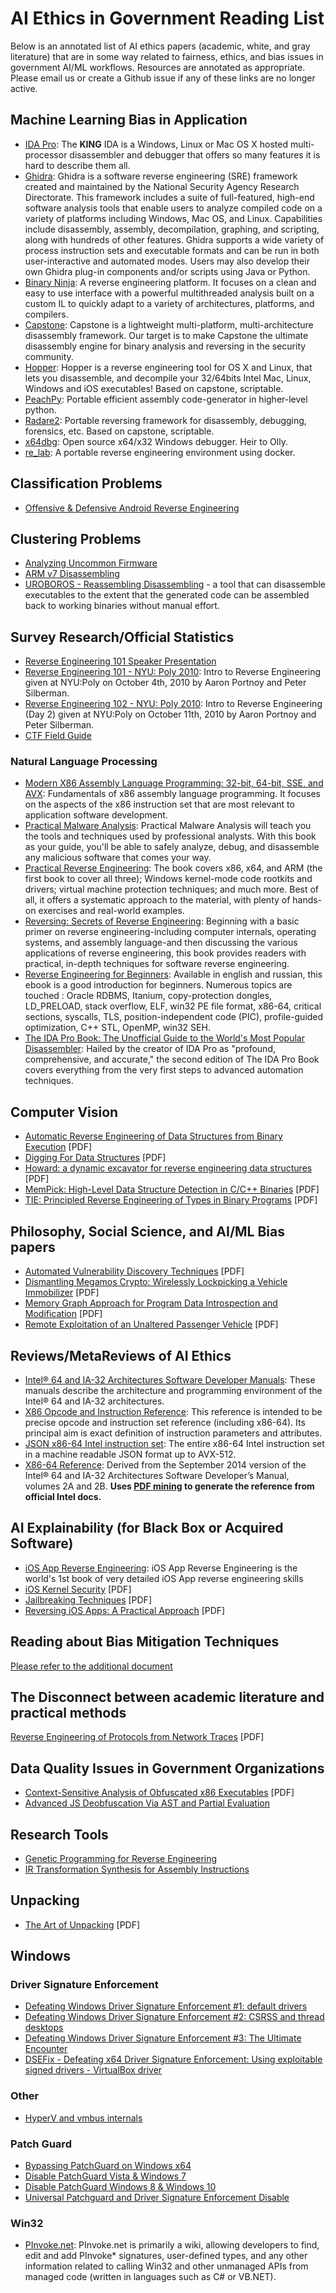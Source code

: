 
# AI Ethics in Government Reading List
Below is an annotated list of AI ethics papers (academic, white, and gray literature) that are in some way related to fairness, ethics, and bias issues in government AI/ML workflows. Resources are annotated as appropriate. Please email us or create a Github issue if any of these links are no longer active.

## Machine Learning Bias in Application
* [IDA Pro](https://www.hex-rays.com/products/ida/): The **KING** IDA is a Windows, Linux or Mac OS X hosted multi-processor disassembler and debugger that offers so many features it is hard to describe them all.
* [Ghidra](https://github.com/NationalSecurityAgency/ghidra): Ghidra is a software reverse engineering (SRE) framework created and maintained by the National Security Agency Research Directorate. This framework includes a suite of full-featured, high-end software analysis tools that enable users to analyze compiled code on a variety of platforms including Windows, Mac OS, and Linux. Capabilities include disassembly, assembly, decompilation, graphing, and scripting, along with hundreds of other features. Ghidra supports a wide variety of process instruction sets and executable formats and can be run in both user-interactive and automated modes. Users may also develop their own Ghidra plug-in components and/or scripts using Java or Python.
* [Binary Ninja](https://binary.ninja/): A reverse engineering platform. It focuses on a clean and easy to use interface with a powerful multithreaded analysis built on a custom IL to quickly adapt to a variety of architectures, platforms, and compilers.
* [Capstone](http://www.capstone-engine.org/): Capstone is a lightweight multi-platform, multi-architecture disassembly framework. Our target is to make Capstone the ultimate disassembly engine for binary analysis and reversing in the security community.
* [Hopper](https://www.hopperapp.com/): Hopper is a reverse engineering tool for OS X and Linux, that lets you disassemble, and decompile your 32/64bits Intel Mac, Linux, Windows and iOS executables! Based on capstone, scriptable.
* [PeachPy](https://github.com/Maratyszcza/PeachPy): Portable efficient assembly code-generator in higher-level python.
* [Radare2](http://www.radare.org/): Portable reversing framework for disassembly, debugging, forensics, etc. Based on capstone, scriptable.
* [x64dbg](http://x64dbg.com/): Open source x64/x32 Windows debugger. Heir to Olly.
* [re_lab](https://github.com/cboin/re_lab): A portable reverse engineering environment using docker.

## Classification Problems
* [Offensive & Defensive Android Reverse Engineering](https://github.com/rednaga/training/tree/master/DEFCON23)

## Clustering Problems
* [Analyzing Uncommon Firmware](http://blog.ptsecurity.com/2015/07/best-reverser-write-up-analyzing.html)
* [ARM v7 Disassembling](https://drive.google.com/file/d/0B0l-Qo3D3sAoMEhkcFBFVzRiNEk/view)
* [UROBOROS - Reassembling Disassembling](https://www.usenix.org/conference/usenixsecurity15/technical-sessions/presentation/wang-shuai) -  a tool that can disassemble executables to the extent that the generated code can be assembled back to working binaries without manual effort.

## Survey Research/Official Statistics
* [Reverse Engineering 101 Speaker Presentation](https://vimeo.com/6764570)
* [Reverse Engineering 101 - NYU: Poly 2010](https://prezi.com/a5tm-lf0879-/reverse-engineering-101-nyupoly-2010/): Intro to Reverse Engineering given at NYU:Poly on October 4th, 2010 by Aaron Portnoy and Peter Silberman. 
* [Reverse Engineering 102 - NYU: Poly 2010](https://prezi.com/e5a2tumdqocj/reverse-engineering-102-nyupoly-2010/): Intro to Reverse Engineering (Day 2) given at NYU:Poly on October 11th, 2010 by Aaron Portnoy and Peter Silberman.
* [CTF Field Guide](https://trailofbits.github.io/ctf/)

### Natural Language Processing
* [Modern X86 Assembly Language Programming: 32-bit, 64-bit, SSE, and AVX](https://www.amazon.com/Modern-X86-Assembly-Language-Programming/dp/1484200659): Fundamentals of x86 assembly language programming. It focuses on the aspects of the x86 instruction set that are most relevant to application software development.
* [Practical Malware Analysis](https://www.amazon.com/Practical-Malware-Analysis-Hands-Dissecting/dp/1593272901): Practical Malware Analysis will teach you the tools and techniques used by professional analysts. With this book as your guide, you'll be able to safely analyze, debug, and disassemble any malicious software that comes your way.
* [Practical Reverse Engineering](https://www.amazon.com/Practical-Reverse-Engineering-Reversing-Obfuscation/dp/1118787315): The book covers x86, x64, and ARM (the first book to cover all three); Windows kernel-mode code rootkits and drivers; virtual machine protection techniques; and much more. Best of all, it offers a systematic approach to the material, with plenty of hands-on exercises and real-world examples.
* [Reversing: Secrets of Reverse Engineering](https://www.amazon.com/Reversing-Secrets-Engineering-Eldad-Eilam/dp/0764574817): Beginning with a basic primer on reverse engineering-including computer internals, operating systems, and assembly language-and then discussing the various applications of reverse engineering, this book provides readers with practical, in-depth techniques for software reverse engineering.
* [Reverse Engineering for Beginners](https://beginners.re/): Available in english and russian, this ebook is a good introduction for beginners. Numerous topics are touched : Oracle RDBMS, Itanium, copy-protection dongles, LD_PRELOAD, stack overflow, ELF, win32 PE file format, x86-64, critical sections, syscalls, TLS, position-independent code (PIC), profile-guided optimization, C++ STL, OpenMP, win32 SEH.
* [The IDA Pro Book: The Unofficial Guide to the World's Most Popular Disassembler](https://www.amazon.com/IDA-Pro-Book-Unofficial-Disassembler/dp/1593272898): Hailed by the creator of IDA Pro as "profound, comprehensive, and accurate," the second edition of The IDA Pro Book covers everything from the very first steps to advanced automation techniques.

## Computer Vision
* [Automatic Reverse Engineering of Data Structures from Binary Execution](https://www.isoc.org/isoc/conferences/ndss/10/pdf/23.pdf) [PDF]
* [Digging For Data Structures](http://ben.ransford.org/srg/papers/cozzie--digging.pdf) [PDF]
* [Howard: a dynamic excavator for reverse engineering data structures](http://www.isoc.org/isoc/conferences/ndss/11/pdf/5_1.pdf) [PDF]
* [MemPick: High-Level Data Structure Detection in C/C++ Binaries](http://www.cs.vu.nl/~herbertb/papers/mempick_wcre13.pdf) [PDF]
* [TIE: Principled Reverse Engineering of Types in Binary Programs](https://reverse.put.as/wp-content/uploads/2011/06/D1T2-Mark-Dowd-Tarjei-Mandt-iOS6-Security.pdf) [PDF]

## Philosophy, Social Science, and AI/ML Bias papers
* [Automated Vulnerability Discovery Techniques](http://www.crisalis-project.eu/sites/crisalis-project.eu/files/crisalis_deliverable-D5.3.pdf) [PDF]
* [Dismantling Megamos Crypto: Wirelessly Lockpicking a Vehicle Immobilizer](https://www.usenix.org/sites/default/files/sec15_supplement.pdf) [PDF]
* [Memory Graph Approach for Program Data Introspection and Modification](http://software.imdea.org/~juanca/papers/sigpath_esorics14.pdf) [PDF]
* [Remote Exploitation of an Unaltered Passenger Vehicle](http://illmatics.com/Remote%20Car%20Hacking.pdf) [PDF]


## Reviews/MetaReviews of AI Ethics
* [Intel® 64 and IA-32 Architectures Software Developer Manuals](http://www.intel.com/content/www/us/en/processors/architectures-software-developer-manuals.html): These manuals describe the architecture and programming environment of the Intel® 64 and IA-32 architectures.
* [X86 Opcode and Instruction Reference](http://ref.x86asm.net/): This reference is intended to be precise opcode and instruction set reference (including x86-64). Its principal aim is exact definition of instruction parameters and attributes.
* [JSON x86-64 Intel instruction set](https://github.com/astocko/json-x86-64): The entire x86-64 Intel instruction set in a machine readable JSON format up to AVX-512.
* [X86-64 Reference](http://www.felixcloutier.com/x86/): Derived from the September 2014 version of the Intel® 64 and IA-32 Architectures Software Developer’s Manual, volumes 2A and 2B. **Uses [PDF mining](https://github.com/zneak/x86doc) to generate the reference from official Intel docs.**

## AI Explainability (for Black Box or Acquired Software)
* [iOS App Reverse Engineering](https://github.com/iosre/iOSAppReverseEngineering): iOS App Reverse Engineering is the world's 1st book of very detailed iOS App reverse engineering skills
* [iOS Kernel Security](https://reverse.put.as/wp-content/uploads/2011/06/D1T2-Mark-Dowd-Tarjei-Mandt-iOS6-Security.pdf) [PDF]
* [Jailbreaking Techniques](https://reverse.put.as/wp-content/uploads/2011/06/pod2g-jailbreak-techniques-wwjc-2012.pdf) [PDF]
* [Reversing iOS Apps: A Practical Approach](https://s3.amazonaws.com/s3.synack.com/T2_reversingIOSApps.pdf) [PDF]

## Reading about Bias Mitigation Techniques
[Please refer to the additional document](malwareanalysis.md)

## The Disconnect between academic literature and practical methods
[Reverse Engineering of Protocols from Network Traces](http://www.di.fc.ul.pt/~nuno/PAPERS/WCRE11.pdf) [PDF]

## Data Quality Issues in Government Organizations
* [Context-Sensitive Analysis of Obfuscated x86 Executables](http://www.cacs.louisiana.edu/~arun/papers/2010-pepm-lakhotia.pdf) [PDF]
* [Advanced JS Deobfuscation Via AST and Partial Evaluation](http://blog.mindedsecurity.com/2015/10/advanced-js-deobfuscation-via-ast-and.html)

## Research Tools
* [Genetic Programming for Reverse Engineering](https://www.cs.virginia.edu/~weimer/p/weimer-wcre2013-re-preprint.pdf)
* [IR Transformation Synthesis for Assembly Instructions](https://speakerdeck.com/snf/ir-transformation-synthesis-for-assembly-instructions)

## Unpacking
* [The Art of Unpacking](https://www.blackhat.com/presentations/bh-usa-07/Yason/Whitepaper/bh-usa-07-yason-WP.pdf) [PDF]

## Windows
### Driver Signature Enforcement
* [Defeating Windows Driver Signature Enforcement #1: default drivers](http://j00ru.vexillium.org/?p=1169)
* [Defeating Windows Driver Signature Enforcement #2: CSRSS and thread desktops](http://j00ru.vexillium.org/?p=1393)
* [Defeating Windows Driver Signature Enforcement #3: The Ultimate Encounter](http://j00ru.vexillium.org/?p=1455)
* [DSEFix - Defeating x64 Driver Signature Enforcement: Using exploitable signed drivers - VirtualBox driver](http://www.kernelmode.info/forum/viewtopic.php?t=3322&f=11)


### Other
* [HyperV and vmbus internals](https://speakerdeck.com/snf/ir-transformation-synthesis-for-assembly-instructions)

### Patch Guard
* [Bypassing PatchGuard on Windows x64](http://www.uninformed.org/?v=3&a=3&t=txt)
* [Disable PatchGuard Vista & Windows 7](http://fyyre.ivory-tower.de/projects/bootloader.txt)
* [Disable PatchGuard Windows 8 & Windows 10](http://fyyre.ivory-tower.de/projects/bootloader_v2.txt)
* [Universal Patchguard and Driver Signature Enforcement Disable](https://github.com/hfiref0x/UPGDSED)

### Win32
* [PInvoke.net](http://www.pinvoke.net/): PInvoke.net is primarily a wiki, allowing developers to find, edit and add PInvoke* signatures, user-defined types, and any other information related to calling Win32 and other unmanaged APIs from managed code (written in languages such as C# or VB.NET).
